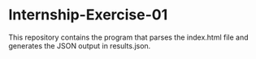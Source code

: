 # Internship-Exercise-01
This repository contains the program that parses the index.html file and generates the JSON output in results.json.
